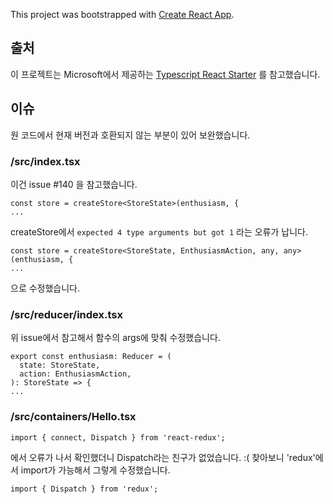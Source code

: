 This project was bootstrapped with [Create React App](https://github.com/facebook/create-react-app).

## 출처
이 프로젝트는 Microsoft에서 제공하는 [Typescript React Starter](https://github.com/microsoft/TypeScript-React-Starter) 를 참고했습니다.

## 이슈
원 코드에서 현재 버전과 호환되지 않는 부분이 있어 보완했습니다.

### /src/index.tsx

이건 issue #140 을 참고했습니다.
```
const store = createStore<StoreState>(enthusiasm, { 
...
```
createStore에서 `expected 4 type arguments but got 1` 라는 오류가 납니다.
```
const store = createStore<StoreState, EnthusiasmAction, any, any>(enthusiasm, {
...
```
으로 수정했습니다. 

### /src/reducer/index.tsx

위 issue에서 참고해서 함수의 args에 맞춰 수정했습니다.
```
export const enthusiasm: Reducer = (
  state: StoreState,
  action: EnthusiasmAction,
): StoreState => {
...
```

### /src/containers/Hello.tsx

```
import { connect, Dispatch } from 'react-redux';
```
에서 오류가 나서 확인했더니 Dispatch라는 친구가 없었습니다. :(
찾아보니 'redux'에서 import가 가능해서 그렇게 수정했습니다.
```
import { Dispatch } from 'redux';
```

